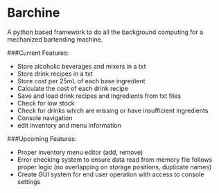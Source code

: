 # Barchine
A python based framework to do all the background computing for a mechanized bartending machine.

###Current Features:
  - Store alcoholic beverages and mixers in a txt
  - Store drink recipes in a txt
  - Store cost per 25mL of each base ingredient
  - Calculate the cost of each drink recipe
  - Save and load drink recipes and ingredients from txt files
  - Check for low stock
  - Check for drinks which are missing or have insufficient ingredients
  - Console navigation
  - edit inventory and menu information
  
###Upcoming Features:
  - Proper inventory menu editor (add, remove)
  - Error checking system to ensure data read from memory file follows proper logic (no overlapping on storage positions, duplicate names)
  - Create GUI system for end user operation with access to console settings
